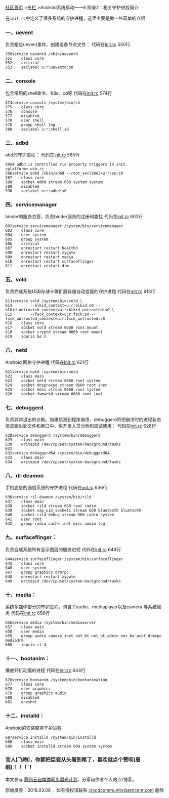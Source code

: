 [社区首页](https://cloud.tencent.com/developer) >[专栏](https://cloud.tencent.com/developer/column) >Android系统启动——8 附录2：相关守护进程简介

在`init.rc`中定义了很多系统的守护进程，这里主要是做一些简单的介绍

### 一、uevent

负责相应uevent事件，创建设备节点文件： 代码在[init.rc](https://cloud.tencent.com/developer/tools/blog-entry?target=https%3A%2F%2Flink.jianshu.com%2F%3Ft%3Dhttp%253A%252F%252Fandroidxref.com%252F6.0.1_r10%252Fxref%252Fsystem%252Fcore%252Frootdir%252Finit.rc&objectId=1199517&objectType=1&isNewArticle=undefined) 550行

```
550service ueventd /sbin/ueventd
551    class core
552    critical
553    seclabel u:r:ueventd:s0
```

### 二、console

包含常用的shell命令、如ls、cd等 代码在[init.rc](https://cloud.tencent.com/developer/tools/blog-entry?target=https%3A%2F%2Flink.jianshu.com%2F%3Ft%3Dhttp%253A%252F%252Fandroidxref.com%252F6.0.1_r10%252Fxref%252Fsystem%252Fcore%252Frootdir%252Finit.rc&objectId=1199517&objectType=1&isNewArticle=undefined) 574行

```
574service console /system/bin/sh
575    class core
576    console
577    disabled
578    user shell
579    group shell log
580    seclabel u:r:shell:s0
```

### 三、adbd

abd的守护进程： 代码在[init.rc](https://cloud.tencent.com/developer/tools/blog-entry?target=https%3A%2F%2Flink.jianshu.com%2F%3Ft%3Dhttp%253A%252F%252Fandroidxref.com%252F6.0.1_r10%252Fxref%252Fsystem%252Fcore%252Frootdir%252Finit.rc&objectId=1199517&objectType=1&isNewArticle=undefined) 585行

```
585# adbd is controlled via property triggers in init.<platform>.usb.rc
586service adbd /sbin/adbd --root_seclabel=u:r:su:s0
587    class core
588    socket adbd stream 660 system system
589    disabled
590    seclabel u:r:adbd:s0
```

### 四、servicemanager

binder的服务总管，负责binder服务的注册和查找 代码在[init.rc](https://cloud.tencent.com/developer/tools/blog-entry?target=https%3A%2F%2Flink.jianshu.com%2F%3Ft%3Dhttp%253A%252F%252Fandroidxref.com%252F6.0.1_r10%252Fxref%252Fsystem%252Fcore%252Frootdir%252Finit.rc&objectId=1199517&objectType=1&isNewArticle=undefined) 602行

```
602service servicemanager /system/bin/servicemanager
603    class core
604    user system
605    group system
606    critical
607    onrestart restart healthd
608    onrestart restart zygote
609    onrestart restart media
610    onrestart restart surfaceflinger
611    onrestart restart drm
```

### 五、vold

负责完成系统USB存储卡等扩展存储自动挂载的守护进程 代码在[init.rc](https://cloud.tencent.com/developer/tools/blog-entry?target=https%3A%2F%2Flink.jianshu.com%2F%3Ft%3Dhttp%253A%252F%252Fandroidxref.com%252F6.0.1_r10%252Fxref%252Fsystem%252Fcore%252Frootdir%252Finit.rc&objectId=1199517&objectType=1&isNewArticle=undefined) 613行

```
613service vold /system/bin/vold \
614        --blkid_context=u:r:blkid:s0 --blkid_untrusted_context=u:r:blkid_untrusted:s0 \
615        --fsck_context=u:r:fsck:s0 --fsck_untrusted_context=u:r:fsck_untrusted:s0
616    class core
617    socket vold stream 0660 root mount
618    socket cryptd stream 0660 root mount
619    ioprio be 2
```

### 六、netd

Android 网络守护进程 代码在[init.rc](https://cloud.tencent.com/developer/tools/blog-entry?target=https%3A%2F%2Flink.jianshu.com%2F%3Ft%3Dhttp%253A%252F%252Fandroidxref.com%252F6.0.1_r10%252Fxref%252Fsystem%252Fcore%252Frootdir%252Finit.rc&objectId=1199517&objectType=1&isNewArticle=undefined) 621行

```
621service netd /system/bin/netd
622    class main
623    socket netd stream 0660 root system
624    socket dnsproxyd stream 0660 root inet
625    socket mdns stream 0660 root system
626    socket fwmarkd stream 0660 root inet
```

### 七、debuggerd

负责异常退出的诊断。如果侦测到程序崩溃，debuggerd将把崩溃时的进程状态信息输出到文件和串口中，供开发人员分析和调试使用： 代码在[init.rc](https://cloud.tencent.com/developer/tools/blog-entry?target=https%3A%2F%2Flink.jianshu.com%2F%3Ft%3Dhttp%253A%252F%252Fandroidxref.com%252F6.0.1_r10%252Fxref%252Fsystem%252Fcore%252Frootdir%252Finit.rc&objectId=1199517&objectType=1&isNewArticle=undefined) 628行

```
628service debuggerd /system/bin/debuggerd
629    class main
630    writepid /dev/cpuset/system-background/tasks
631
632service debuggerd64 /system/bin/debuggerd64
633    class main
634    writepid /dev/cpuset/system-background/tasks
```

### 八、ril-deamon

手机底层的通信系统的守护进程 代码在[init.rc](https://cloud.tencent.com/developer/tools/blog-entry?target=https%3A%2F%2Flink.jianshu.com%2F%3Ft%3Dhttp%253A%252F%252Fandroidxref.com%252F6.0.1_r10%252Fxref%252Fsystem%252Fcore%252Frootdir%252Finit.rc&objectId=1199517&objectType=1&isNewArticle=undefined) 636行

```
636service ril-daemon /system/bin/rild
637    class main
638    socket rild stream 660 root radio
639    socket sap_uim_socket1 stream 660 bluetooth bluetooth
640    socket rild-debug stream 660 radio system
641    user root
642    group radio cache inet misc audio log
```

### 九、surfaceflinger：

负责合成系统所有显示图层的服务进程 代码在[init.rc](https://cloud.tencent.com/developer/tools/blog-entry?target=https%3A%2F%2Flink.jianshu.com%2F%3Ft%3Dhttp%253A%252F%252Fandroidxref.com%252F6.0.1_r10%252Fxref%252Fsystem%252Fcore%252Frootdir%252Finit.rc&objectId=1199517&objectType=1&isNewArticle=undefined) 644行

```
644service surfaceflinger /system/bin/surfaceflinger
645    class core
646    user system
647    group graphics drmrpc
648    onrestart restart zygote
649    writepid /dev/cpuset/system-background/tasks
```

### 十、media：

系统多媒体部分的守护进程，包含了audio、mediaplayer以及camera 等系统服务 代码在[init.rc](https://cloud.tencent.com/developer/tools/blog-entry?target=https%3A%2F%2Flink.jianshu.com%2F%3Ft%3Dhttp%253A%252F%252Fandroidxref.com%252F6.0.1_r10%252Fxref%252Fsystem%252Fcore%252Frootdir%252Finit.rc&objectId=1199517&objectType=1&isNewArticle=undefined) 656行

```
656service media /system/bin/mediaserver
657    class main
658    user media
659    group audio camera inet net_bt net_bt_admin net_bw_acct drmrpc mediadrm
660    ioprio rt 4
```

### 十一、bootanim：

播放开机动画的进程 代码在[init.rc](https://cloud.tencent.com/developer/tools/blog-entry?target=https%3A%2F%2Flink.jianshu.com%2F%3Ft%3Dhttp%253A%252F%252Fandroidxref.com%252F6.0.1_r10%252Fxref%252Fsystem%252Fcore%252Frootdir%252Finit.rc&objectId=1199517&objectType=1&isNewArticle=undefined) 644行

```
676service bootanim /system/bin/bootanimation
677    class core
678    user graphics
679    group graphics audio
680    disabled
681    oneshot
```

### 十二、installd：

Android的安装服务守护进程

```
687service installd /system/bin/installd
688    class main
689    socket installd stream 600 system system
```

### 官人\[飞吻\]，你都把臣妾从头看到尾了，喜欢就点个赞呗(眉眼)！！！！

本文参与 [腾讯云自媒体同步曝光计划](https://cloud.tencent.com/developer/support-plan)，分享自作者个人站点/博客。

原始发表：2018.03.08 ，如有侵权请联系 [cloudcommunity@tencent.com](mailto:cloudcommunity@tencent.com) 删除